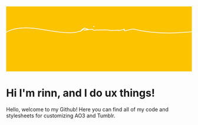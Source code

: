 ![Header](/profile/header.png)

# Hi I'm rinn, and I do ux things!
Hello, welcome to my Github! Here you can find all of my code and stylesheets for customizing AO3 and Tumblr.
